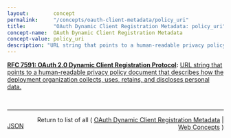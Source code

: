 ```yaml
---
layout:        concept
permalink:     "/concepts/oauth-client-metadata/policy_uri"
title:         "OAuth Dynamic Client Registration Metadata: policy_uri"
concept-name:  OAuth Dynamic Client Registration Metadata
concept-value: policy_uri
description: "URL string that points to a human-readable privacy policy document that describes how the deployment organization collects, uses, retains, and discloses personal data."
---
```


**[RFC 7591: OAuth 2.0 Dynamic Client Registration Protocol](/specs/IETF/RFC/7591 "This specification defines mechanisms for dynamically registering OAuth 2.0 clients with authorization servers. Registration requests send a set of desired client metadata values to the authorization server. The resulting registration responses return a client identifier to use at the authorization server and the client metadata values registered for the client. The client can then use this registration information to communicate with the authorization server using the OAuth 2.0 protocol. This specification also defines a set of common client metadata fields and values for clients to use during registration."):** [URL string that points to a human-readable privacy policy document that describes how the deployment organization collects, uses, retains, and discloses personal data.](http://tools.ietf.org/html/rfc7591#section-2 "Read documentation for OAuth Dynamic Client Registration Metadata &#34;policy_uri&#34;")

<br/>
<hr/>

<p style="float : left"><a href="./policy_uri.json" title="JSON representing this particular Web Concept value">JSON</a></p>
<p style="text-align: right">Return to list of all ( <a href="../oauth-client-metadata/">OAuth Dynamic Client Registration Metadata</a> | <a href="../">Web Concepts</a> )</p>
